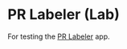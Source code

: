 # PR Labeler (Lab)

For testing the [PR Labeler][pr-labeler] app.

<!-- References -->

[pr-labeler]: https://github.com/joaocarmo/pr-labeler
